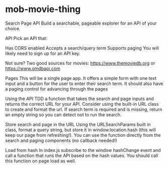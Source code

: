 # mob-movie-thing

Search Page API
Build a searchable, pageable explorer for an API of your choice.

API
Pick an API that:

Has CORS enabled
Accepts a search/query term
Supports paging
You will likely need to sign up for an API key.

Not sure? Two good sources for movies: https://www.themoviedb.org or https://www.omdbapi.com

Pages
This will be a single page app. It offers a simple form with one text input and a button for the user to enter their search term. It should also have a paging control for advancing through the pages

Using the API
TDD a function that takes the search and page inputs and returns the correct URL for your API. Consider using the built-in URL class to create and format the url. If search term is required and is missing, return an empty string so you can detect not to run the search.

Store search and page in the URL
Using the URLSearchParams built in class, format a query string, but store it in window.location.hash (this will keep our page from refreshing!). You can use the function directly from the search and paging components (no callback needed!)

Load from hash
In index.js subscribe to the window hashChange event and call a function that runs the API based on the hash values. You should call this function on page load as well.